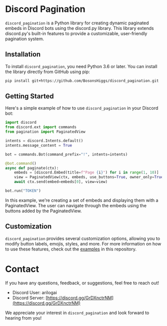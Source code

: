 # Discord Pagination

`discord_pagination` is a Python library for creating dynamic paginated embeds in Discord bots using the discord.py library. This library extends discord.py's built-in features to provide a customizable, user-friendly pagination system. 

## Installation

To install `discord_pagination`, you need Python 3.6 or later. You can install the library directly from GitHub using pip:

```bash
pip install git+https://github.com/BosonsHiggs/discord_pagination.git
```

## Getting Started

Here's a simple example of how to use `discord_pagination` in your Discord bot:

```python
import discord
from discord.ext import commands
from pagination import PaginatedView

intents = discord.Intents.default()
intents.message_content = True

bot = commands.Bot(command_prefix="!", intents=intents)

@bot.command()
async def paginate(ctx):
	embeds = [discord.Embed(title=f"Page {i}") for i in range(1, 10)]
	view = PaginatedView(ctx, embeds, use_buttons=True, owner_only=True)
	await ctx.send(embed=embeds[0], view=view)

bot.run("TOKEN")

```

In this example, we're creating a set of embeds and displaying them with a PaginatedView. The user can navigate through the embeds using the buttons added by the PaginatedView.

## Customization

`discord_pagination` provides several customization options, allowing you to modify button labels, emojis, styles, and more. For more information on how to use these features, check out the [examples](https://github.com/BosonsHiggs/discord_pagination/tree/main/examples) in this repository.

# Contact

If you have any questions, feedback, or suggestions, feel free to reach out!

- Discord User: arilogai
- Discord Server: [https://discord.gg/GrDXnctrNM](https://discord.gg/GrDXnctrNM)

We appreciate your interest in `discord_pagination` and look forward to hearing from you!